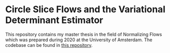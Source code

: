 # Circle Slice Flows and the Variational Determinant Estimator
This repository contains my master thesis in the field of Normalizing Flows which was prepared during 2020 at the University of Amsterdam. The codebase can be found in [this repository](https://github.com/P4ppenheimer/circle_slice_flow_and_variational_determinant_estimator).
